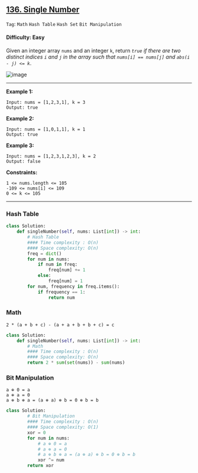 ## [136. Single Number](https://leetcode.com/problems/single-number)

```Tag```: ```Math``` ```Hash Table``` ```Hash Set``` ```Bit Manipulation```

#### Difficulty: Easy

Given an integer array ```nums``` and an integer ```k```, return _```true``` if there are two distinct indices ```i``` and ```j``` in the array such that ```nums[i] == nums[j]``` and ```abs(i - j) <= k```_.

![image](https://user-images.githubusercontent.com/35042430/211179629-d2905e99-089a-4e26-93c2-408fb447b325.png)

---

__Example 1:__
```
Input: nums = [1,2,3,1], k = 3
Output: true
```

__Example 2:__
```
Input: nums = [1,0,1,1], k = 1
Output: true
```

__Example 3:__
```
Input: nums = [1,2,3,1,2,3], k = 2
Output: false
```

__Constraints:__
```
1 <= nums.length <= 105
-109 <= nums[i] <= 109
0 <= k <= 105
```

---

### Hash Table

```Python
class Solution:
    def singleNumber(self, nums: List[int]) -> int:
        # Hash Table
        #### Time complexity : O(n)
        #### Space complexity: O(n)        
        freq = dict()
        for num in nums:
            if num in freq:
                freq[num] += 1
            else:
                freq[num] = 1
        for num, frequency in freq.items():
            if frequency == 1:
                return num
```

### Math
```
2 * (a + b + c) - (a + a + b + b + c) = c
```

```Python
class Solution:
    def singleNumber(self, nums: List[int]) -> int:
        # Math
        #### Time complexity : O(n)
        #### Space complexity: O(n)
        return 2 * sum(set(nums)) - sum(nums)
```

### Bit Manipulation
```
a ⊕ 0 = a
a ⊕ a = 0
a ⊕ b ⊕ a = (a ⊕ a) ⊕ b = 0 ⊕ b = b
```

```Python
class Solution:
        # Bit Manipulation
        #### Time complexity : O(n)
        #### Space complexity: O(1)
        xor = 0
        for num in nums:
            # a ⊕ 0 = a
            # a ⊕ a = 0
            # a ⊕ b ⊕ a = (a ⊕ a) ⊕ b = 0 ⊕ b = b
            xor ^= num
        return xor
```
